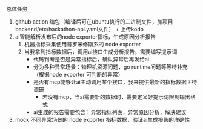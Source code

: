 总体任务
1. github action 编包（编译后可在ubuntu执行的二进制文件，加项目 backend/etc/hackathon-api.yaml文件） + 上传kodo
2. ai智能解析发布后的node exporter指标，生成原因分析报告
   1. 机器指标采集使用普罗米修斯系的 node exporter
   2. 当我拿到指标数据后，调用ai接口生成分析报告，需要编写提示词
      - 代码判断是否是异常指标后，确认异常后再发给ai
      - 分为多种异常场景：物理机资源问题，go runtime问题等等待补充（根据node exporter 可判断的异常）
      - 是否有mcp能够让ai主动调用某个接口，我来提供最新的指标数据？待调研
        - 若没有mcp，当ai需要新的数据时，需要定义好提示词限制输出格式
      - ai生成的报告需要包含：异常指标列表，异常原因分析，解决建议
3. mock 不同异常场景的 node exporter 指标数据，验证ai生成报告的准确性